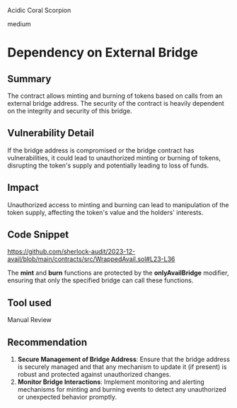 Acidic Coral Scorpion

medium

# Dependency on External Bridge

## Summary
The contract allows minting and burning of tokens based on calls from an external bridge address. The security of the contract is heavily dependent on the integrity and security of this bridge.
## Vulnerability Detail
If the bridge address is compromised or the bridge contract has vulnerabilities, it could lead to unauthorized minting or burning of tokens, disrupting the token's supply and potentially leading to loss of funds.
## Impact
Unauthorized access to minting and burning can lead to manipulation of the token supply, affecting the token's value and the holders' interests.
## Code Snippet
https://github.com/sherlock-audit/2023-12-avail/blob/main/contracts/src/WrappedAvail.sol#L23-L36

The **mint** and **burn** functions are protected by the **onlyAvailBridge** modifier, ensuring that only the specified bridge can call these functions.
## Tool used

Manual Review

## Recommendation

1. **Secure Management of Bridge Address**: Ensure that the bridge address is securely managed and that any mechanism to update it (if present) is robust and protected against unauthorized changes.
2. **Monitor Bridge Interactions**: Implement monitoring and alerting mechanisms for minting and burning events to detect any unauthorized or unexpected behavior promptly.